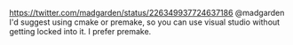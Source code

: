 https://twitter.com/madgarden/status/226349937724637186 @madgarden I'd suggest using cmake or premake, so you can use visual studio without getting locked into it. I prefer premake.